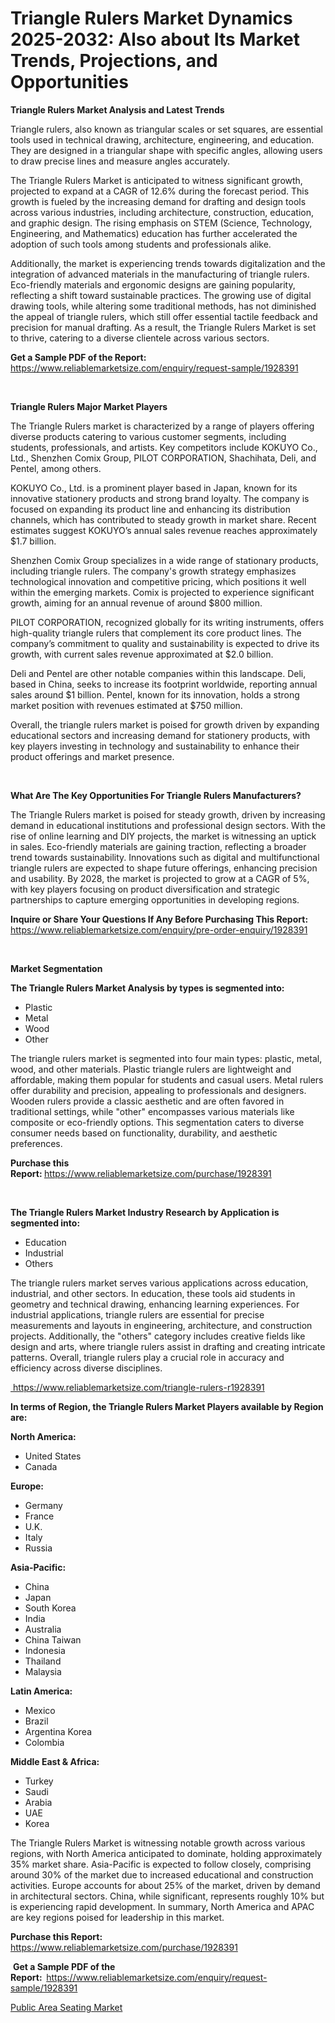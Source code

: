<p><h1>Triangle Rulers Market Dynamics 2025-2032: Also about Its Market Trends, Projections, and Opportunities</h1></p><p><strong>Triangle Rulers Market Analysis and Latest Trends</strong></p>
<p><p>Triangle rulers, also known as triangular scales or set squares, are essential tools used in technical drawing, architecture, engineering, and education. They are designed in a triangular shape with specific angles, allowing users to draw precise lines and measure angles accurately.</p><p>The Triangle Rulers Market is anticipated to witness significant growth, projected to expand at a CAGR of 12.6% during the forecast period. This growth is fueled by the increasing demand for drafting and design tools across various industries, including architecture, construction, education, and graphic design. The rising emphasis on STEM (Science, Technology, Engineering, and Mathematics) education has further accelerated the adoption of such tools among students and professionals alike.</p><p>Additionally, the market is experiencing trends towards digitalization and the integration of advanced materials in the manufacturing of triangle rulers. Eco-friendly materials and ergonomic designs are gaining popularity, reflecting a shift toward sustainable practices. The growing use of digital drawing tools, while altering some traditional methods, has not diminished the appeal of triangle rulers, which still offer essential tactile feedback and precision for manual drafting. As a result, the Triangle Rulers Market is set to thrive, catering to a diverse clientele across various sectors.</p></p>
<p><strong>Get a Sample PDF of the Report:&nbsp;</strong> <a href="https://www.reliablemarketsize.com/enquiry/request-sample/1928391?utm_campaign=2192&utm_medium=2&utm_source=Github&utm_content=ia&utm_term=09022025&utm_id=triangle-rulers">https://www.reliablemarketsize.com/enquiry/request-sample/1928391</a></p>
<p>&nbsp;</p>
<p><strong>Triangle Rulers Major Market Players</strong></p>
<p><p>The Triangle Rulers market is characterized by a range of players offering diverse products catering to various customer segments, including students, professionals, and artists. Key competitors include KOKUYO Co., Ltd., Shenzhen Comix Group, PILOT CORPORATION, Shachihata, Deli, and Pentel, among others.</p><p>KOKUYO Co., Ltd. is a prominent player based in Japan, known for its innovative stationery products and strong brand loyalty. The company is focused on expanding its product line and enhancing its distribution channels, which has contributed to steady growth in market share. Recent estimates suggest KOKUYO’s annual sales revenue reaches approximately $1.7 billion.</p><p>Shenzhen Comix Group specializes in a wide range of stationary products, including triangle rulers. The company's growth strategy emphasizes technological innovation and competitive pricing, which positions it well within the emerging markets. Comix is projected to experience significant growth, aiming for an annual revenue of around $800 million.</p><p>PILOT CORPORATION, recognized globally for its writing instruments, offers high-quality triangle rulers that complement its core product lines. The company’s commitment to quality and sustainability is expected to drive its growth, with current sales revenue approximated at $2.0 billion.</p><p>Deli and Pentel are other notable companies within this landscape. Deli, based in China, seeks to increase its footprint worldwide, reporting annual sales around $1 billion. Pentel, known for its innovation, holds a strong market position with revenues estimated at $750 million.</p><p>Overall, the triangle rulers market is poised for growth driven by expanding educational sectors and increasing demand for stationery products, with key players investing in technology and sustainability to enhance their product offerings and market presence.</p></p>
<p>&nbsp;</p>
<p><strong>What Are The Key Opportunities For Triangle Rulers Manufacturers?</strong></p>
<p><p>The Triangle Rulers market is poised for steady growth, driven by increasing demand in educational institutions and professional design sectors. With the rise of online learning and DIY projects, the market is witnessing an uptick in sales. Eco-friendly materials are gaining traction, reflecting a broader trend towards sustainability. Innovations such as digital and multifunctional triangle rulers are expected to shape future offerings, enhancing precision and usability. By 2028, the market is projected to grow at a CAGR of 5%, with key players focusing on product diversification and strategic partnerships to capture emerging opportunities in developing regions.</p></p>
<p><strong>Inquire or Share Your Questions If Any Before Purchasing This Report:</strong> <a href="https://www.reliablemarketsize.com/enquiry/pre-order-enquiry/1928391?utm_campaign=2192&utm_medium=2&utm_source=Github&utm_content=ia&utm_term=09022025&utm_id=triangle-rulers">https://www.reliablemarketsize.com/enquiry/pre-order-enquiry/1928391</a></p>
<p>&nbsp;</p>
<p><strong>Market Segmentation</strong></p>
<p><strong>The Triangle Rulers Market Analysis by types is segmented into:</strong></p>
<p><ul><li>Plastic</li><li>Metal</li><li>Wood</li><li>Other</li></ul></p>
<p><p>The triangle rulers market is segmented into four main types: plastic, metal, wood, and other materials. Plastic triangle rulers are lightweight and affordable, making them popular for students and casual users. Metal rulers offer durability and precision, appealing to professionals and designers. Wooden rulers provide a classic aesthetic and are often favored in traditional settings, while "other" encompasses various materials like composite or eco-friendly options. This segmentation caters to diverse consumer needs based on functionality, durability, and aesthetic preferences.</p></p>
<p><strong>Purchase this Report:&nbsp;</strong><a href="https://www.reliablemarketsize.com/purchase/1928391?utm_campaign=2192&utm_medium=2&utm_source=Github&utm_content=ia&utm_term=09022025&utm_id=triangle-rulers">https://www.reliablemarketsize.com/purchase/1928391</a></p>
<p>&nbsp;</p>
<p><strong>The Triangle Rulers Market Industry Research by Application is segmented into:</strong></p>
<p><ul><li>Education</li><li>Industrial</li><li>Others</li></ul></p>
<p><p>The triangle rulers market serves various applications across education, industrial, and other sectors. In education, these tools aid students in geometry and technical drawing, enhancing learning experiences. For industrial applications, triangle rulers are essential for precise measurements and layouts in engineering, architecture, and construction projects. Additionally, the "others" category includes creative fields like design and arts, where triangle rulers assist in drafting and creating intricate patterns. Overall, triangle rulers play a crucial role in accuracy and efficiency across diverse disciplines.</p></p>
<p><a href="https://www.reliablemarketsize.com/triangle-rulers-r1928391?utm_campaign=2192&utm_medium=2&utm_source=Github&utm_content=ia&utm_term=09022025&utm_id=triangle-rulers">&nbsp;https://www.reliablemarketsize.com/triangle-rulers-r1928391</a></p>
<p><strong>In terms of Region, the Triangle Rulers Market Players available by Region are:</strong></p>
<p>
    <p> <strong> North America: </strong>
        <ul>
            <li>United States</li>
            <li>Canada</li>
        </ul>
        </p> 
    <p> <strong> Europe: </strong>
        <ul>
            <li>Germany</li>
            <li>France</li>
            <li>U.K.</li>
            <li>Italy</li>
            <li>Russia</li>
        </ul>
        </p> 
    <p> <strong> Asia-Pacific: </strong>
        <ul>
            <li>China</li>
            <li>Japan</li>
            <li>South Korea</li>
            <li>India</li>
            <li>Australia</li>
            <li>China Taiwan</li>
            <li>Indonesia</li>
            <li>Thailand</li>
            <li>Malaysia</li>
        </ul>
        </p> 
    <p> <strong> Latin America: </strong>
        <ul>
            <li>Mexico</li>
            <li>Brazil</li>
            <li>Argentina Korea</li>
            <li>Colombia</li>
        </ul>
        </p> 
    <p> <strong> Middle East & Africa: </strong>
        <ul>
            <li>Turkey</li>
            <li>Saudi</li>
            <li>Arabia</li>
            <li>UAE</li>
            <li>Korea</li>
        </ul>
    </p>
    </p>
<p><p>The Triangle Rulers Market is witnessing notable growth across various regions, with North America anticipated to dominate, holding approximately 35% market share. Asia-Pacific is expected to follow closely, comprising around 30% of the market due to increased educational and construction activities. Europe accounts for about 25% of the market, driven by demand in architectural sectors. China, while significant, represents roughly 10% but is experiencing rapid development. In summary, North America and APAC are key regions poised for leadership in this market.</p></p>
<p><strong>Purchase this Report: </strong><a href="https://www.reliablemarketsize.com/purchase/1928391?utm_campaign=2192&utm_medium=2&utm_source=Github&utm_content=ia&utm_term=09022025&utm_id=triangle-rulers">https://www.reliablemarketsize.com/purchase/1928391</a></p>
<p>&nbsp;<strong>Get a Sample PDF of the Report:&nbsp;&nbsp;</strong><a href="https://www.reliablemarketsize.com/enquiry/request-sample/1928391?utm_campaign=2192&utm_medium=2&utm_source=Github&utm_content=ia&utm_term=09022025&utm_id=triangle-rulers">https://www.reliablemarketsize.com/enquiry/request-sample/1928391</a></p>
<p><strong></strong></p>
<p><p><a href="https://github.com/WashimHussain441/Market-Research-Report-List-1/blob/main/public-area-seating-market.md?utm_campaign=2192&utm_medium=2&utm_source=Github&utm_content=ia&utm_term=09022025&utm_id=triangle-rulers">Public Area Seating Market</a></p></p>